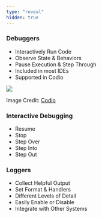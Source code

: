 ```yaml
---
type: "reveal"
hidden: true
---
```

<section>
    <h3>Debuggers</h3>
    <ul>
        <li>Interactively Run Code</li>
        <li>Observe State & Behaviors</li>
        <li>Pause Execution & Step Through</li>
        <li>Included in most IDEs</li>
        <li>Supported in Codio</li>
    </ul>
</section>
<section>
    <img class="plain stretch" src="/cc410/images/7/debug-started.png">
    <p class="imagecredit">Image Credit: <a href="https://docs.codio.com/develop/develop/ide/debugger/debugger.html">Codio</a></p>
</section>
<section>
    <h3>Interactive Debugging</h3>
    <ul>
        <li>Resume</li>
        <li>Stop</li>
        <li>Step Over</li>
        <li>Step Into</li>
        <li>Step Out</li>
    </ul>
</section>
<section>
    <h3>Loggers</h3>
    <ul>
        <li>Collect Helpful Output</li>
        <li>Set Format & Handlers</li>
        <li>Different Levels of Detail</li>
        <li>Easily Enable or Disable</li>
        <li>Integrate with Other Systems</li>
    </ul>
</section>